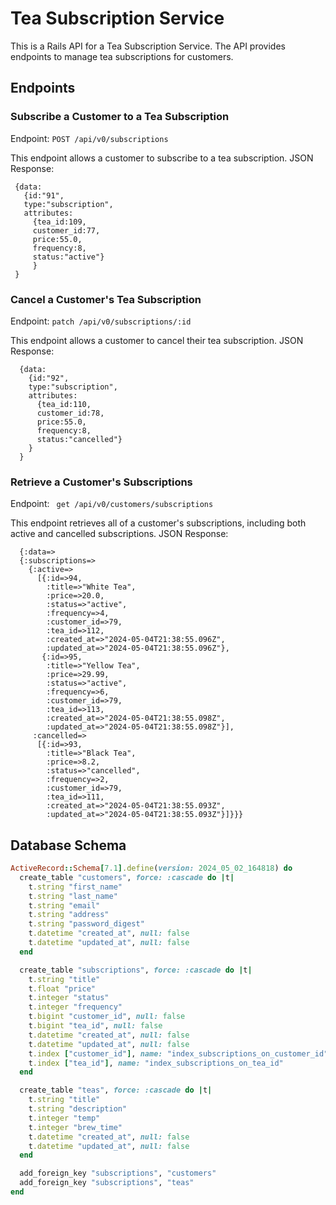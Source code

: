 # Tea Subscription Service

This is a Rails API for a Tea Subscription Service. The API provides endpoints to manage tea subscriptions for customers.

## Endpoints

### Subscribe a Customer to a Tea Subscription

Endpoint:
`POST /api/v0/subscriptions`


This endpoint allows a customer to subscribe to a tea subscription. JSON Response:

 ```
  {data:
    {id:"91", 
    type:"subscription", 
    attributes:
      {tea_id:109, 
      customer_id:77, 
      price:55.0, 
      frequency:8, 
      status:"active"}
      }
  }
  ```

### Cancel a Customer's Tea Subscription

Endpoint:
`patch /api/v0/subscriptions/:id`


This endpoint allows a customer to cancel their tea subscription. JSON Response: 
```
  {data:
    {id:"92",
    type:"subscription",
    attributes:
      {tea_id:110, 
      customer_id:78, 
      price:55.0, 
      frequency:8, 
      status:"cancelled"}
    }
  }
```
### Retrieve a Customer's Subscriptions

Endpoint:
` get /api/v0/customers/subscriptions`

This endpoint retrieves all of a customer's subscriptions, including both active and cancelled subscriptions. JSON Response: 
```
  {:data=>
  {:subscriptions=>
    {:active=>
      [{:id=>94,
        :title=>"White Tea",
        :price=>20.0,
        :status=>"active",
        :frequency=>4,
        :customer_id=>79,
        :tea_id=>112,
        :created_at=>"2024-05-04T21:38:55.096Z",
        :updated_at=>"2024-05-04T21:38:55.096Z"},
       {:id=>95,
        :title=>"Yellow Tea",
        :price=>29.99,
        :status=>"active",
        :frequency=>6,
        :customer_id=>79,
        :tea_id=>113,
        :created_at=>"2024-05-04T21:38:55.098Z",
        :updated_at=>"2024-05-04T21:38:55.098Z"}],
     :cancelled=>
      [{:id=>93,
        :title=>"Black Tea",
        :price=>8.2,
        :status=>"cancelled",
        :frequency=>2,
        :customer_id=>79,
        :tea_id=>111,
        :created_at=>"2024-05-04T21:38:55.093Z",
        :updated_at=>"2024-05-04T21:38:55.093Z"}]}}}
```

## Database Schema

```ruby
ActiveRecord::Schema[7.1].define(version: 2024_05_02_164818) do
  create_table "customers", force: :cascade do |t|
    t.string "first_name"
    t.string "last_name"
    t.string "email"
    t.string "address"
    t.string "password_digest"
    t.datetime "created_at", null: false
    t.datetime "updated_at", null: false
  end

  create_table "subscriptions", force: :cascade do |t|
    t.string "title"
    t.float "price"
    t.integer "status"
    t.integer "frequency"
    t.bigint "customer_id", null: false
    t.bigint "tea_id", null: false
    t.datetime "created_at", null: false
    t.datetime "updated_at", null: false
    t.index ["customer_id"], name: "index_subscriptions_on_customer_id"
    t.index ["tea_id"], name: "index_subscriptions_on_tea_id"
  end

  create_table "teas", force: :cascade do |t|
    t.string "title"
    t.string "description"
    t.integer "temp"
    t.integer "brew_time"
    t.datetime "created_at", null: false
    t.datetime "updated_at", null: false
  end

  add_foreign_key "subscriptions", "customers"
  add_foreign_key "subscriptions", "teas"
end
```